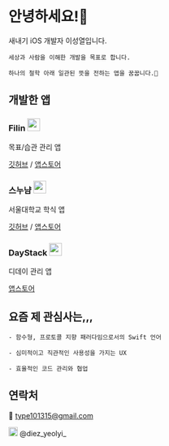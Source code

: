 # 안녕하세요!👋

새내기 iOS 개발자 이성열입니다.

    세상과 사람을 이해한 개발을 목표로 합니다.

    하나의 철학 아래 일관된 뜻을 전하는 앱을 꿈꿉니다.💭

## 개발한 앱

### Filin <img src="https://user-images.githubusercontent.com/70733203/106231558-54c64200-6235-11eb-9045-44787fa26ac0.png" width=25>

목표/습관 관리 앱 

[깃허브](https://github.com/Yeolyi/Filin)  /  [앱스토어](https://apps.apple.com/kr/app/filin/id1545601686)

### 스누냠 <img src="https://user-images.githubusercontent.com/70733203/106236025-5bf24d80-623f-11eb-852a-7573fa2e77ed.png" width=25>

서울대학교 학식 앱 

[깃허브](https://github.com/Yeolyi/SNUYum)  /  [앱스토어](https://apps.apple.com/kr/app/%EC%8A%A4%EB%88%84%EB%83%A0-%EC%84%9C%EC%9A%B8%EB%8C%80%ED%95%99%EA%B5%90-%ED%95%99%EC%8B%9D/id1528983763)

### DayStack <img src="https://user-images.githubusercontent.com/70733203/106235941-2baaaf00-623f-11eb-9c16-5badf913093f.png" width=25>

디데이 관리 앱 

[앱스토어](https://apps.apple.com/kr/app/daystack-%EB%94%94%EB%8D%B0%EC%9D%B4/id1501387904)

## 요즘 제 관심사는,,,

    - 함수형, 프로토콜 지향 패러다임으로서의 Swift 언어
    
    - 심미적이고 직관적인 사용성을 가지는 UX
    
    - 효율적인 코드 관리와 협업

## 연락처

💌 type101315@gmail.com

<img src="https://user-images.githubusercontent.com/70733203/106235761-b17a2a80-623e-11eb-8aa2-0a59f38da475.png" width=18> @diez_yeolyi_
